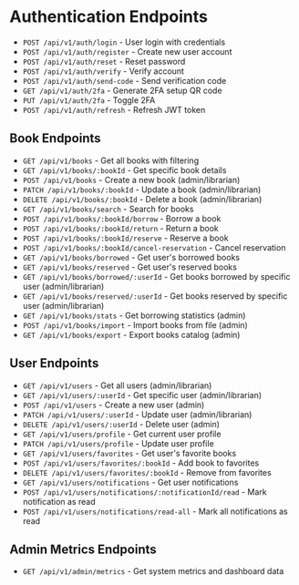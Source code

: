 # Authentication Endpoints

- `POST /api/v1/auth/login` - User login with credentials
- `POST /api/v1/auth/register` - Create new user account
- `POST /api/v1/auth/reset` - Reset password
- `POST /api/v1/auth/verify` - Verify account
- `POST /api/v1/auth/send-code` - Send verification code
- `GET /api/v1/auth/2fa` - Generate 2FA setup QR code
- `PUT /api/v1/auth/2fa` - Toggle 2FA
- `POST /api/v1/auth/refresh` - Refresh JWT token

## Book Endpoints

- `GET /api/v1/books` - Get all books with filtering
- `GET /api/v1/books/:bookId` - Get specific book details
- `POST /api/v1/books` - Create a new book (admin/librarian)
- `PATCH /api/v1/books/:bookId` - Update a book (admin/librarian)
- `DELETE /api/v1/books/:bookId` - Delete a book (admin/librarian)
- `GET /api/v1/books/search` - Search for books
- `POST /api/v1/books/:bookId/borrow` - Borrow a book
- `POST /api/v1/books/:bookId/return` - Return a book
- `POST /api/v1/books/:bookId/reserve` - Reserve a book
- `POST /api/v1/books/:bookId/cancel-reservation` - Cancel reservation
- `GET /api/v1/books/borrowed` - Get user's borrowed books
- `GET /api/v1/books/reserved` - Get user's reserved books
- `GET /api/v1/books/borrowed/:userId` - Get books borrowed by specific user (admin/librarian)
- `GET /api/v1/books/reserved/:userId` - Get books reserved by specific user (admin/librarian)
- `GET /api/v1/books/stats` - Get borrowing statistics (admin)
- `POST /api/v1/books/import` - Import books from file (admin)
- `GET /api/v1/books/export` - Export books catalog (admin)

## User Endpoints

- `GET /api/v1/users` - Get all users (admin/librarian)
- `GET /api/v1/users/:userId` - Get specific user (admin/librarian)
- `POST /api/v1/users` - Create a new user (admin)
- `PATCH /api/v1/users/:userId` - Update user (admin/librarian)
- `DELETE /api/v1/users/:userId` - Delete user (admin)
- `GET /api/v1/users/profile` - Get current user profile
- `PATCH /api/v1/users/profile` - Update user profile
- `GET /api/v1/users/favorites` - Get user's favorite books
- `POST /api/v1/users/favorites/:bookId` - Add book to favorites
- `DELETE /api/v1/users/favorites/:bookId` - Remove from favorites
- `GET /api/v1/users/notifications` - Get user notifications
- `POST /api/v1/users/notifications/:notificationId/read` - Mark notification as read
- `POST /api/v1/users/notifications/read-all` - Mark all notifications as read

## Admin Metrics Endpoints

- `GET /api/v1/admin/metrics` - Get system metrics and dashboard data
